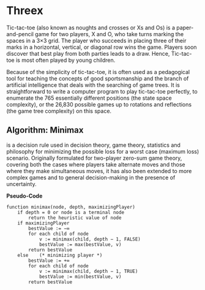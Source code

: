 # Threex
Tic-tac-toe (also known as noughts and crosses or Xs and Os) is a paper-and-pencil game for two players, X and O, who take 
turns marking the spaces in a 3×3 grid. 
The player who succeeds in placing three of their marks in a horizontal, vertical, or diagonal row wins the game.
Players soon discover that best play from both parties leads to a draw. Hence, Tic-tac-toe is most often played by young 
children.

Because of the simplicity of tic-tac-toe, it is often used as a pedagogical tool for teaching the concepts of
 good sportsmanship and the branch of artificial intelligence that deals with the searching of game trees. 
 It is straightforward to write a computer program to play tic-tac-toe perfectly, 
 to enumerate the 765 essentially different positions (the state space complexity), 
or the 26,830 possible games up to rotations and reflections (the game tree complexity) on this space.

## Algorithm: Minimax
is a decision rule used in decision theory, game theory, statistics and philosophy for minimizing the possible loss 
for a worst case (maximum loss) scenario. Originally formulated for two-player zero-sum game theory, covering both the 
cases where players take alternate moves and those where they make simultaneous moves, 
it has also been extended to more complex games and to general decision-making in the presence of uncertainty.

**Pseudo-Code**

    function minimax(node, depth, maximizingPlayer)
        if depth = 0 or node is a terminal node
            return the heuristic value of node
        if maximizingPlayer
            bestValue := −∞
            for each child of node
                v := minimax(child, depth − 1, FALSE)
                bestValue := max(bestValue, v)
            return bestValue
        else    (* minimizing player *)
            bestValue := +∞
            for each child of node
                v := minimax(child, depth − 1, TRUE)
                bestValue := min(bestValue, v)
            return bestValue